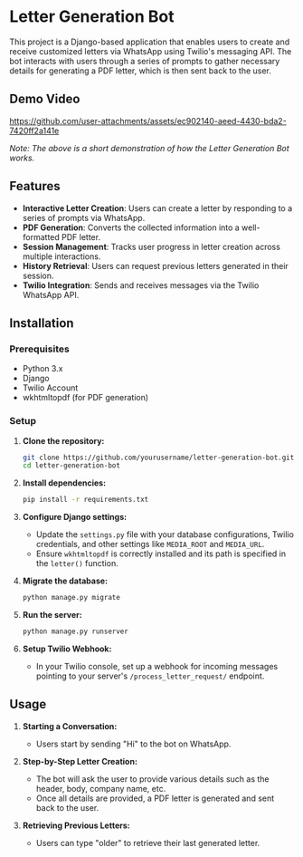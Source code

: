 # Letter Generation Bot

This project is a Django-based application that enables users to create and receive customized letters via WhatsApp using Twilio's messaging API. The bot interacts with users through a series of prompts to gather necessary details for generating a PDF letter, which is then sent back to the user.

## Demo Video



https://github.com/user-attachments/assets/ec902140-aeed-4430-bda2-7420ff2a141e


*Note: The above is a short demonstration of how the Letter Generation Bot works.*
## Features

- **Interactive Letter Creation**: Users can create a letter by responding to a series of prompts via WhatsApp.
- **PDF Generation**: Converts the collected information into a well-formatted PDF letter.
- **Session Management**: Tracks user progress in letter creation across multiple interactions.
- **History Retrieval**: Users can request previous letters generated in their session.
- **Twilio Integration**: Sends and receives messages via the Twilio WhatsApp API.

## Installation

### Prerequisites

- Python 3.x
- Django
- Twilio Account
- wkhtmltopdf (for PDF generation)

### Setup

1. **Clone the repository:**

    ```bash
    git clone https://github.com/yourusername/letter-generation-bot.git
    cd letter-generation-bot
    ```

2. **Install dependencies:**

    ```bash
    pip install -r requirements.txt
    ```

3. **Configure Django settings:**

    - Update the `settings.py` file with your database configurations, Twilio credentials, and other settings like `MEDIA_ROOT` and `MEDIA_URL`.
    - Ensure `wkhtmltopdf` is correctly installed and its path is specified in the `letter()` function.

4. **Migrate the database:**

    ```bash
    python manage.py migrate
    ```

5. **Run the server:**

    ```bash
    python manage.py runserver
    ```

6. **Setup Twilio Webhook:**

    - In your Twilio console, set up a webhook for incoming messages pointing to your server's `/process_letter_request/` endpoint.

## Usage

1. **Starting a Conversation:**
   - Users start by sending "Hi" to the bot on WhatsApp.

2. **Step-by-Step Letter Creation:**
   - The bot will ask the user to provide various details such as the header, body, company name, etc.
   - Once all details are provided, a PDF letter is generated and sent back to the user.

3. **Retrieving Previous Letters:**
   - Users can type "older" to retrieve their last generated letter.


